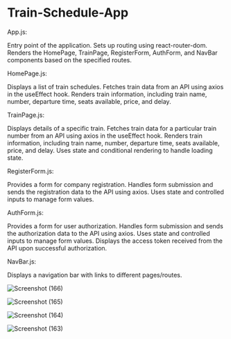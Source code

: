 # Train-Schedule-App
App.js:

Entry point of the application.
Sets up routing using react-router-dom.
Renders the HomePage, TrainPage, RegisterForm, AuthForm, and NavBar components based on the specified routes.

HomePage.js:

Displays a list of train schedules.
Fetches train data from an API using axios in the useEffect hook.
Renders train information, including train name, number, departure time, seats available, price, and delay.

TrainPage.js:

Displays details of a specific train.
Fetches train data for a particular train number from an API using axios in the useEffect hook.
Renders train information, including train name, number, departure time, seats available, price, and delay.
Uses state and conditional rendering to handle loading state.

RegisterForm.js:

Provides a form for company registration.
Handles form submission and sends the registration data to the API using axios.
Uses state and controlled inputs to manage form values.

AuthForm.js:

Provides a form for user authorization.
Handles form submission and sends the authorization data to the API using axios.
Uses state and controlled inputs to manage form values.
Displays the access token received from the API upon successful authorization.

NavBar.js:

Displays a navigation bar with links to different pages/routes.


![Screenshot (166)](https://github.com/AshwinSuperNova/Train-Schedule-App/assets/126334039/9629cdd7-7819-433b-9cc4-4b5882f7bdbf)

![Screenshot (165)](https://github.com/AshwinSuperNova/Train-Schedule-App/assets/126334039/407de561-b51c-4455-bf80-d009f14ab604)

![Screenshot (164)](https://github.com/AshwinSuperNova/Train-Schedule-App/assets/126334039/5496761b-fbc6-4d06-b6a9-adf4c137098b)

![Screenshot (163)](https://github.com/AshwinSuperNova/Train-Schedule-App/assets/126334039/1b73b518-e0c3-49f9-bf7a-779ae3911a13)

